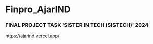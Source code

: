 # Finpro_AjarIND

### FINAL PROJECT TASK 'SISTER IN TECH (SISTECH)' 2024
https://ajarind.vercel.app/

